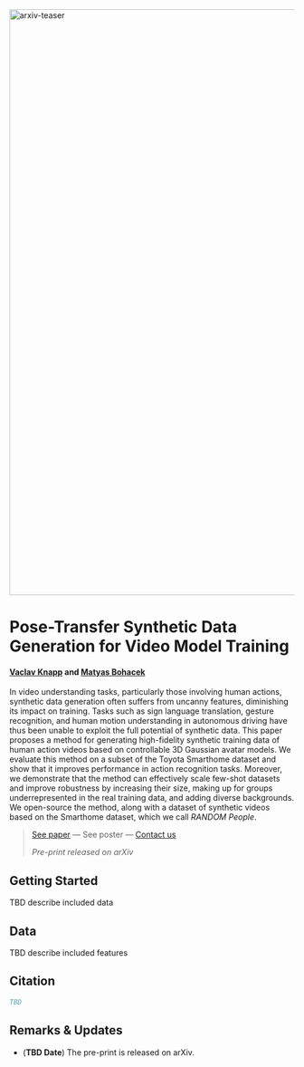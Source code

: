
<img width="1035" alt="arxiv-teaser" src="https://github.com/user-attachments/assets/2a8d0f2e-7993-45d5-94df-5c6deb226b68" />

# Pose-Transfer Synthetic Data Generation for Video Model Training

#### [Vaclav Knapp](https://www.linkedin.com/in/václav-knapp-7696b624a/) and [Matyas Bohacek](https://www.matyasbohacek.com)

In video understanding tasks, particularly those involving human actions, synthetic data generation often suffers from uncanny features, diminishing its impact on training. Tasks such as sign language translation, gesture recognition, and human motion understanding in autonomous driving have thus been unable to exploit the full potential of synthetic data. This paper proposes a method for generating high-fidelity synthetic training data of human action videos based on controllable 3D Gaussian avatar models. We evaluate this method on a subset of the Toyota Smarthome dataset and show that it improves performance in action recognition tasks. Moreover, we demonstrate that the method can effectively scale few-shot datasets and improve robustness by increasing their size, making up for groups underrepresented in the real training data, and adding diverse backgrounds. We open-source the method, along with a dataset of synthetic videos based on the Smarthome dataset, which we call _RANDOM People_.

> [See paper]() — See poster — [Contact us](mailto:maty-at-stanford-dot-edu)
> 
> _Pre-print released on arXiv_

## Getting Started

TBD describe included data

## Data

TBD describe included features

## Citation

```bibtex
TBD
```

## Remarks & Updates

- (**TBD Date**) The pre-print is released on arXiv.

